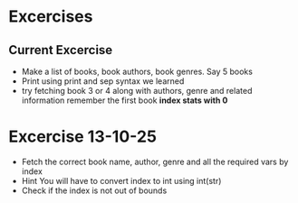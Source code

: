 # Excercises
## Current Excercise
- Make a list of books, book authors, book genres. Say 5 books 
- Print using print and sep syntax we learned
- try fetching book 3 or 4 along with authors, genre and related information remember the first book __index stats with 0__ 

# Excercise 13-10-25
- Fetch the correct book name, author, genre and all the required vars by index 
- Hint You will have to convert index to int using int(str)
- Check if the index is not out of bounds